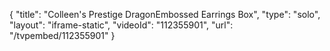 {
    "title": "Colleen's Prestige DragonEmbossed Earrings Box",
    "type": "solo",
    "layout": "iframe-static",
    "videoId": "112355901",
    "url": "\/tvpembed\/112355901"
}